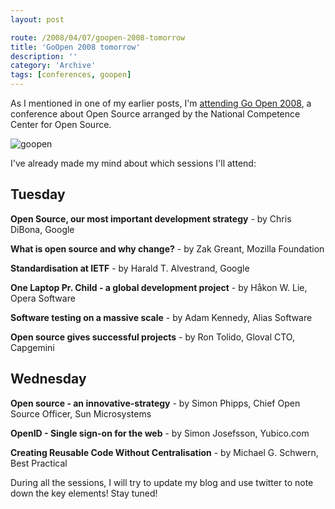 ```yaml
---
layout: post

route: /2008/04/07/goopen-2008-tomorrow
title: 'GoOpen 2008 tomorrow'
description: ''
category: 'Archive'
tags: [conferences, goopen]
---
```


As I mentioned in one of my earlier posts, I'm
<a class="ph" href="/2008/03/29/attending-goopen-2008/">attending Go Open
2008</a>, a conference about Open Source arranged by the National Competence
Center for Open Source.

<img src="/img/GoOpen-2008_logo.jpg" alt="goopen" class="img-responsive img-thumbnail img-rounded"/>

I've already made my mind about which sessions I'll attend:

## Tuesday

<strong class="ph">Open Source, our most important development
strategy</strong> - by Chris DiBona, Google

<strong class="ph">What is open source and why change?</strong> - by Zak Greant,
Mozilla Foundation

<strong class="ph">Standardisation at IETF</strong> - by Harald T. Alvestrand,
Google

<strong class="ph">One Laptop Pr. Child - a global development
project</strong> - by Håkon W. Lie, Opera Software

<strong class="ph">Software testing on a massive scale</strong> - by Adam
Kennedy, Alias Software

<strong class="ph">Open source gives successful projects</strong> - by Ron
Tolido, Gloval CTO, Capgemini

## Wednesday

<strong class="ph">Open source - an innovative-strategy</strong> - by Simon
Phipps, Chief Open Source Officer, Sun Microsystems

<strong class="ph">OpenID - Single sign-on for the web</strong> - by Simon
Josefsson, Yubico.com

<strong class="ph">Creating Reusable Code Without Centralisation</strong> - by
Michael G. Schwern, Best Practical

During all the sessions, I will try to update my blog and use twitter to note
down the key elements! Stay tuned!
